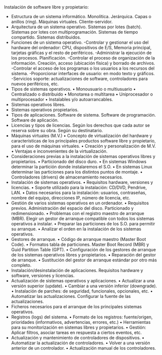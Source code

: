 Instalación de software libre y propietario:

- Estructura de un sistema informático. Monolítica. Jerárquica. Capas o anillos (ring). Máquinas virtuales. Cliente-servidor.
- Arquitectura de un sistema operativo. Sistemas por lotes (batch). Sistemas por lotes con multiprogramación. Sistemas de tiempo compartido. Sistemas distribuidos.
- Funciones de un sistema operativo.
 -Controlar y gestionar el uso del hardware del ordenador: CPU, dispositivos de E/S, Memoria principal, tarjetas gráficas y el resto de periféricos.
 -Administrar la ejecución de los procesos. Planificación.
 -Controlar el proceso de organización de la información. Creación, acceso (ubicación física) y borrado de archivos.
 -Controlar el acceso de los programas o los usuarios a los recursos del sistema.
 -Proporcionar interfaces de usuario: en modo texto y gráficos.
 -Servicios soporte: actualizaciones de software, controladores para nuevos periféricos, etc.
- Tipos de sistemas operativos.
• Monousuario o multiusuario
• Centralizado o distribuido
• Monotarea o multitarea
• Uniprocesador o multiprocesador
• Instalables y/o autoarrancables.
- Sistemas operativos libres.
- Sistemas operativos propietarios.
- Tipos de aplicaciones. Software de sistema. Software de programación. Software de
aplicación.
- Licencias y tipos de licencias. Según los derechos que cada autor se reserva sobre su
obra. Según su destinatario.
- Máquinas virtuales (M.V.)
• Concepto de virtualización del hardware y características de los principales productos
software libre y propietario, para el uso de máquinas virtuales.
• Creación y personalización de M.V.
• Ventajas e inconvenientes de la virtualización.
- Consideraciones previas a la instalación de sistemas operativos libres y propietarios.
• Particionado del disco duro.
• En sistemas Windows determinar la partición donde instalaremos el S.O.
• En sistemas Linux determinar las particiones para los distintos puntos de montaje.
• Controladores (drivers) de almacenamiento necesarios.
- Instalación de sistemas operativos.
• Requisitos hardware, versiones y licencias.
• Soporte utilizado para la instalación: CD/DVD, Pendrive, LAN.
• Datos necesarios para la instalación: usuarios, contraseñas, nombre del equipo,
direcciones IP, número de licencia, etc.
- Gestión de varios sistemas operativos en un ordenador.
• Requisitos previos. Administración del espacio del disco. Particionado y
redimensionado.
• Problemas con el registro maestro de arranque (MBR). Elegir un gestor de arranque
compatible con todos los sistemas operativos a instalar.
• Preparar las particiones de los S.O. para permitir su arranque.
• Analizar el orden en la instalación de los sistemas operativos.
- Gestores de arranque.
• Código de arranque maestro (Master Boot Code).
• Formatos tabla de particiones. Master Boot Record (MBR) y Guid Partition Table
(GPT).
• Configuración de los gestores de arranque de los sistemas operativos libres y
propietarios.
• Reparación del gestor de arranque.
• Sustitución del gestor de arranque estándar por otro más completo.
- Instalación/desinstalación de aplicaciones. Requisitos hardware y software, versiones y
licencias.
- Actualización de sistemas operativos y aplicaciones.
• Actualizar a una versión superior (update).
• Cambiar a una versión inferior (downgrade).
• Instalación de parches: de seguridad, funcionales, opcionales, etc.
• Automatizar las actualizaciones. Configurar la fuente de las actualizaciones.
- Ficheros necesarios para el arranque de los principales sistemas operativos.
- Registros (logs) del sistema.
• Formato de los registros: fuente/origen, prioridades (informativos, advertencias,
errores, etc.)
• Herramientas para su monitorización en sistemas libres y propietarios.
• Gestión: Aplicar filtros, asociar tareas en respuesta a ciertos eventos, etc.
- Actualización y mantenimiento de controladores de dispositivos.
• Automatizar la actualización de controladores.
• Volver a una versión anterior de un controlador.
• Actualización manual de los controladores. 

